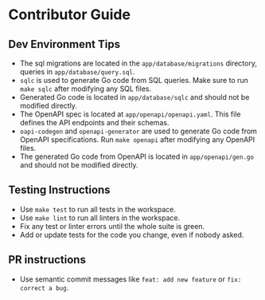 # Contributor Guide

## Dev Environment Tips
- The sql migrations are located in the `app/database/migrations` directory, queries in `app/database/query.sql`.
- `sqlc` is used to generate Go code from SQL queries. Make sure to run `make sqlc` after modifying any SQL files.
- Generated Go code is located in `app/database/sqlc` and should not be modified directly.
- The OpenAPI spec is located at `app/openapi/openapi.yaml`. This file defines the API endpoints and their schemas.
- `oapi-codegen` and `openapi-generator` are used to generate Go code from OpenAPI specifications. Run `make openapi` after modifying any OpenAPI files.
- The generated Go code from OpenAPI is located in `app/openapi/gen.go` and should not be modified directly.

## Testing Instructions
- Use `make test` to run all tests in the workspace.
- Use `make lint` to run all linters in the workspace.
- Fix any test or linter errors until the whole suite is green.
- Add or update tests for the code you change, even if nobody asked.

## PR instructions
- Use semantic commit messages like `feat: add new feature` or `fix: correct a bug`.